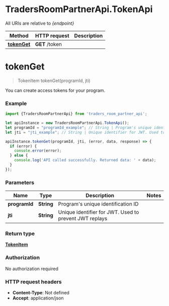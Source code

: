 # TradersRoomPartnerApi.TokenApi

All URIs are relative to *{endpoint}*

Method | HTTP request | Description
------------- | ------------- | -------------
[**tokenGet**](TokenApi.md#tokenGet) | **GET** /token | 

<a name="tokenGet"></a>
# **tokenGet**
> TokenItem tokenGet(programId, jti)



You can create access tokens for your program.

### Example
```javascript
import {TradersRoomPartnerApi} from 'traders_room_partner_api';

let apiInstance = new TradersRoomPartnerApi.TokenApi();
let programId = "programId_example"; // String | Program's unique identification ID
let jti = "jti_example"; // String | Unique identifier for JWT. Used to prevent JWT replays

apiInstance.tokenGet(programId, jti, (error, data, response) => {
  if (error) {
    console.error(error);
  } else {
    console.log('API called successfully. Returned data: ' + data);
  }
});
```

### Parameters

Name | Type | Description  | Notes
------------- | ------------- | ------------- | -------------
 **programId** | **String**| Program&#x27;s unique identification ID | 
 **jti** | **String**| Unique identifier for JWT. Used to prevent JWT replays | 

### Return type

[**TokenItem**](TokenItem.md)

### Authorization

No authorization required

### HTTP request headers

 - **Content-Type**: Not defined
 - **Accept**: application/json

